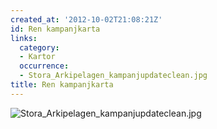 ```yaml
---
created_at: '2012-10-02T21:08:21Z'
id: Ren kampanjkarta
links:
  category:
  - Kartor
  occurrence:
  - Stora_Arkipelagen_kampanjupdateclean.jpg
title: Ren kampanjkarta
---
```


![][1]

  [1]: Stora_Arkipelagen_kampanjupdateclean.jpg "Stora_Arkipelagen_kampanjupdateclean.jpg"